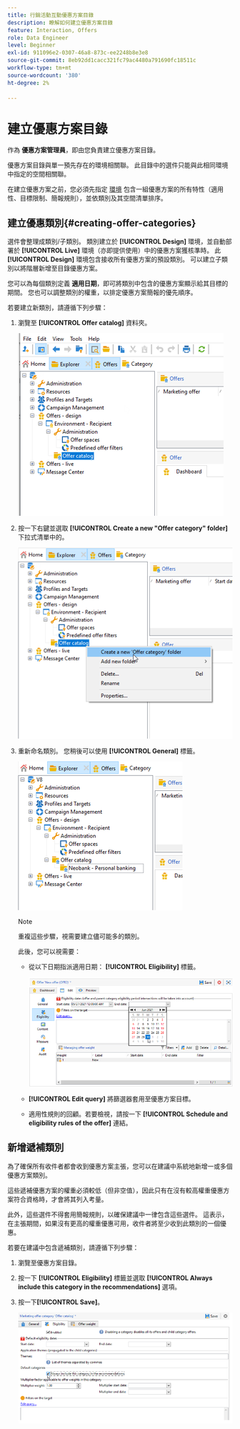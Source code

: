 ```yaml
---
title: 行銷活動互動優惠方案目錄
description: 瞭解如何建立優惠方案目錄
feature: Interaction, Offers
role: Data Engineer
level: Beginner
exl-id: 911096e2-0307-46a8-873c-ee2248b8e3e8
source-git-commit: 8eb92dd1cacc321fc79ac4480a791690fc18511c
workflow-type: tm+mt
source-wordcount: '380'
ht-degree: 2%

---
```


# 建立優惠方案目錄

作為 **優惠方案管理員**，即由您負責建立優惠方案目錄。

優惠方案目錄與單一預先存在的環境相關聯。 此目錄中的選件只能與此相同環境中指定的空間相關聯。

在建立優惠方案之前，您必須先指定 [環境](interaction-env.md) 包含一組優惠方案的所有特性（適用性、目標限制、簡報規則），並依類別及其空間清單排序。

## 建立優惠類別{#creating-offer-categories}

選件會整理成類別/子類別。 類別建立於 **[!UICONTROL Design]** 環境，並自動部署於 **[!UICONTROL Live]** 環境（亦即提供使用）中的優惠方案獲核準時。 此 **[!UICONTROL Design]** 環境包含接收所有優惠方案的預設類別。 可以建立子類別以將階層新增至目錄優惠方案。

您可以為每個類別定義 **適用日期**，即可將類別中包含的優惠方案顯示給其目標的期間。 您也可以調整類別的權重，以排定優惠方案簡報的優先順序。

若要建立新類別，請遵循下列步驟：

1. 瀏覽至 **[!UICONTROL Offer catalog]** 資料夾。

   ![](assets/offer_cat_create_001.png)

1. 按一下右鍵並選取 **[!UICONTROL Create a new "Offer category" folder]** 下拉式清單中的。

   ![](assets/offer_cat_create_002.png)

1. 重新命名類別。 您稍後可以使用 **[!UICONTROL General]** 標籤。

   ![](assets/offer_cat_create_003.png)

   >[!NOTE]
   >
   >重複這些步驟，視需要建立儘可能多的類別。

   此後，您可以視需要：

   * 從以下日期指派適用日期： **[!UICONTROL Eligibility]** 標籤。

     ![](assets/offer_cat_create_004.png)

   * **[!UICONTROL Edit query]** 將篩選器套用至優惠方案目標。

   * 適用性規則的回顧。若要檢視，請按一下 **[!UICONTROL Schedule and eligibility rules of the offer]** 連結。

## 新增遞補類別

為了確保所有收件者都會收到優惠方案主張，您可以在建議中系統地新增一或多個優惠方案類別。

這些遞補優惠方案的權重必須較低（但非空值），因此只有在沒有較高權重優惠方案符合資格時，才會將其列入考量。

此外，這些選件不得套用簡報規則，以確保建議中一律包含這些選件。 這表示，在主張期間，如果沒有更高的權重優惠可用，收件者將至少收到此類別的一個優惠。

若要在建議中包含遞補類別，請遵循下列步驟：

1. 瀏覽至優惠方案目錄。
1. 按一下 **[!UICONTROL Eligibility]** 標籤並選取 **[!UICONTROL Always include this category in the recommendations]** 選項。
1. 按一下&#x200B;**[!UICONTROL Save]**。

   ![](assets/offer_cat_default_001.png)
